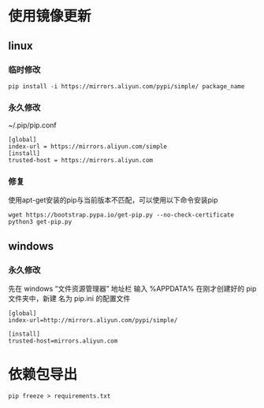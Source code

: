 # 使用镜像更新
## linux
### 临时修改

    pip install -i https://mirrors.aliyun.com/pypi/simple/ package_name

### 永久修改
~/.pip/pip.conf 

    [global]
    index-url = https://mirrors.aliyun.com/simple
    [install]
    trusted-host = https://mirrors.aliyun.com

### 修复
使用apt-get安装的pip与当前版本不匹配，可以使用以下命令安装pip

    wget https://bootstrap.pypa.io/get-pip.py --no-check-certificate
    python3 get-pip.py

## windows
### 永久修改
先在 windows “文件资源管理器” 地址栏 输入 %APPDATA% 
在刚才创建好的 pip 文件夹中，新建 名为 pip.ini 的配置文件

    [global]
    index-url=http://mirrors.aliyun.com/pypi/simple/

    [install]
    trusted-host=mirrors.aliyun.com

# 依赖包导出

    pip freeze > requirements.txt